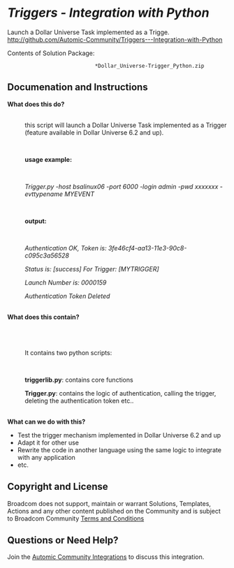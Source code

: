 *Triggers - Integration with Python*
=============


Launch a Dollar Universe Task implemented as a Trigge.
http://github.com/Automic-Community/Triggers---Integration-with-Python

<!-- List of attached files -->
Contents of Solution Package:

						
								*Dollar_Universe-Trigger_Python.zip
								
						


Documenation and Instructions
---

<div class="ipsType_textblock ipsPad_half description_content"><span><strong class="bbc">What does this do?</strong></span><br /> <br />
<p class="bbc_indent" style="margin-left: 40px;">this script will launch a Dollar Universe Task implemented as a Trigger (feature available in Dollar Universe 6.2 and up).</p>
<br />
<p class="bbc_indent" style="margin-left: 40px;"><strong class="bbc">usage example:</strong></p>
<br />
<p class="bbc_indent" style="margin-left: 40px;"><em class="bbc">Trigger.py -host bsalinux06 -port 6000 -login admin -pwd xxxxxxx -evttypename MYEVENT</em></p>
<br />
<p class="bbc_indent" style="margin-left: 40px;"><strong class="bbc">output:</strong></p>
<br />
<p class="bbc_indent" style="margin-left: 40px;"><em class="bbc">Authentication OK, Token is: 3fe46cf4-aa13-11e3-90c8-c095c3a56528</em></p>
<p class="bbc_indent" style="margin-left: 40px;"><em class="bbc">Status is: [success] For Trigger: [MYTRIGGER]</em></p>
<p class="bbc_indent" style="margin-left: 40px;"><em class="bbc">Launch Number is: 0000159</em></p>
<p class="bbc_indent" style="margin-left: 40px;"><em class="bbc">Authentication Token Deleted</em></p>
<br /><strong class="bbc"><span>What does this contain?</span></strong><br /><br /><br /><br />
<p class="bbc_indent" style="margin-left: 40px;">It contains two python scripts:</p>
<br />
<p class="bbc_indent" style="margin-left: 40px;"><strong class="bbc">triggerlib.py</strong>: contains core functions</p>
<p class="bbc_indent" style="margin-left: 40px;"><strong class="bbc">Trigger.py</strong>: contains the logic of authentication, calling the trigger, deleting the authentication token etc..</p>
<br /><strong class="bbc"><span>What can we do with this?</span></strong>
<ul class="bbc">
<li>Test the trigger mechanism implemented in Dollar Universe 6.2 and up</li>
<li>Adapt it for other use</li>
<li>Rewrite the code in another language using the same logic to integrate with any application</li>
<li>etc.</li>
</ul>
</div>

Copyright and License
---

Broadcom does not support, maintain or warrant Solutions, Templates, Actions and any other content published on the Community and is subject to Broadcom Community [Terms and Conditions](https://community.broadcom.com/termsandconditions)


Questions or Need Help? 
---
Join the [Automic Community Integrations](https://community.broadcom.com/communities/community-home?CommunityKey=83e49dd4-b93e-464a-a343-2bb1e51c13ec) to discuss this integration.
